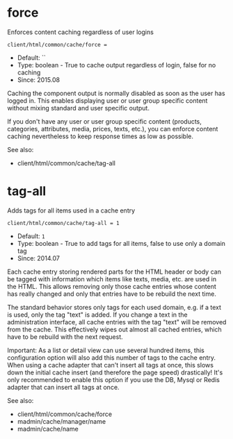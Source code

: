
# force

Enforces content caching regardless of user logins

```
client/html/common/cache/force = 
```

* Default: ``
* Type: boolean - True to cache output regardless of login, false for no caching
* Since: 2015.08

Caching the component output is normally disabled as soon as the
user has logged in. This enables displaying user or user group
specific content without mixing standard and user specific output.

If you don't have any user or user group specific content
(products, categories, attributes, media, prices, texts, etc.),
you can enforce content caching nevertheless to keep response
times as low as possible.

See also:

* client/html/common/cache/tag-all

# tag-all

Adds tags for all items used in a cache entry

```
client/html/common/cache/tag-all = 1
```

* Default: `1`
* Type: boolean - True to add tags for all items, false to use only a domain tag
* Since: 2014.07

Each cache entry storing rendered parts for the HTML header or body
can be tagged with information which items like texts, media, etc.
are used in the HTML. This allows removing only those cache entries
whose content has really changed and only that entries have to be
rebuild the next time.

The standard behavior stores only tags for each used domain, e.g. if
a text is used, only the tag "text" is added. If you change a text
in the administration interface, all cache entries with the tag
"text" will be removed from the cache. This effectively wipes out
almost all cached entries, which have to be rebuild with the next
request.

Important: As a list or detail view can use several hundred items,
this configuration option will also add this number of tags to the
cache entry. When using a cache adapter that can't insert all tags
at once, this slows down the initial cache insert (and therefore the
page speed) drastically! It's only recommended to enable this option
if you use the DB, Mysql or Redis adapter that can insert all tags
at once.

See also:

* client/html/common/cache/force
* madmin/cache/manager/name
* madmin/cache/name